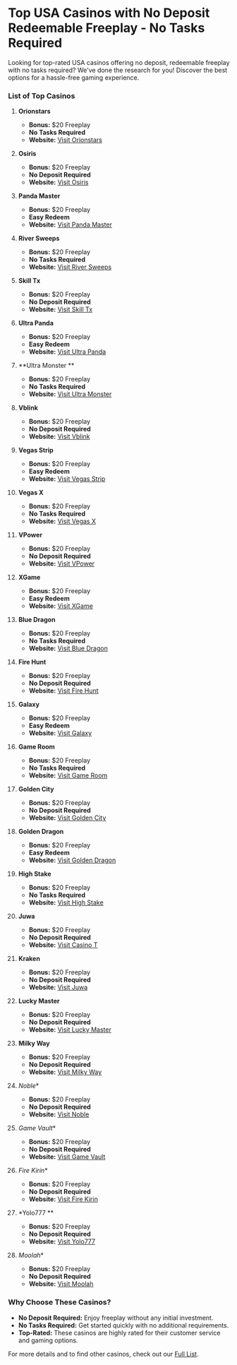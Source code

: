 # Top USA Casinos with No Deposit Redeemable Freeplay - No Tasks Required

Looking for top-rated USA casinos offering no deposit, redeemable freeplay with no tasks required? We've done the research for you! Discover the best options for a hassle-free gaming experience.

### List of Top Casinos

1. **Orionstars**
   - **Bonus:** $20 Freeplay
   - **No Tasks Required**
   - **Website:** [Visit Orionstars](https://vplaygames.online/)

2. **Osiris**
   - **Bonus:** $20 Freeplay
   - **No Deposit Required**
   - **Website:** [Visit Osiris](https://vplaygames.online/)

3. **Panda Master**
   - **Bonus:** $20 Freeplay
   - **Easy Redeem**
   - **Website:** [Visit Panda Master](https://vplaygames.online/)

4. **River Sweeps**
   - **Bonus:** $20 Freeplay
   - **No Tasks Required**
   - **Website:** [Visit River Sweeps](https://vplaygames.online/)

5. **Skill Tx**
   - **Bonus:** $20 Freeplay
   - **No Deposit Required**
   - **Website:** [Visit Skill Tx](https://vplaygames.online/)

6. **Ultra Panda**
   - **Bonus:** $20 Freeplay
   - **Easy Redeem**
   - **Website:** [Visit Ultra Panda](https://vplaygames.online/)

7. **Ultra Monster **
   - **Bonus:** $20 Freeplay
   - **No Tasks Required**
   - **Website:** [Visit Ultra Monster](https://vplaygames.online/)

8. **Vblink**
   - **Bonus:** $20 Freeplay
   - **No Deposit Required**
   - **Website:** [Visit Vblink](https://vplaygames.online/)

9. **Vegas Strip**
   - **Bonus:** $20 Freeplay
   - **Easy Redeem**
   - **Website:** [Visit Vegas Strip](https://vplaygames.online/)

10. **Vegas X**
    - **Bonus:** $20 Freeplay
    - **No Tasks Required**
    - **Website:** [Visit Vegas X](https://vplaygames.online/)

11. **VPower**
    - **Bonus:** $20 Freeplay
    - **No Deposit Required**
    - **Website:** [Visit VPower](https://vplaygames.online/)

12. **XGame**
    - **Bonus:** $20 Freeplay
    - **Easy Redeem**
    - **Website:** [Visit XGame](https://vplaygames.online/)

13. **Blue Dragon**
    - **Bonus:** $20 Freeplay
    - **No Tasks Required**
    - **Website:** [Visit Blue Dragon](https://vplaygames.online/)

14. **Fire Hunt**
    - **Bonus:** $20 Freeplay
    - **No Deposit Required**
    - **Website:** [Visit Fire Hunt](https://vplaygames.online/)

15. **Galaxy**
    - **Bonus:** $20 Freeplay
    - **Easy Redeem**
    - **Website:** [Visit Galaxy](https://vplaygames.online/)

16. **Game Room**
    - **Bonus:** $20 Freeplay
    - **No Tasks Required**
    - **Website:** [Visit Game Room](https://vplaygames.online/)

17. **Golden City**
    - **Bonus:** $20 Freeplay
    - **No Deposit Required**
    - **Website:** [Visit Golden City](https://vplaygames.online/)

18. **Golden Dragon**
    - **Bonus:** $20 Freeplay
    - **Easy Redeem**
    - **Website:** [Visit Golden Dragon](https://vplaygames.online/)

19. **High Stake**
    - **Bonus:** $20 Freeplay
    - **No Tasks Required**
    - **Website:** [Visit High Stake](https://vplaygames.online/)

20. **Juwa**
    - **Bonus:** $20 Freeplay
    - **No Deposit Required**
    - **Website:** [Visit Casino T](https://vplaygames.online/)

21. **Kraken**
    - **Bonus:** $20 Freeplay
    - **No Deposit Required**
    - **Website:** [Visit Juwa](https://vplaygames.online/)


22. **Lucky Master**
    - **Bonus:** $20 Freeplay
    - **No Deposit Required**
    - **Website:** [Visit Lucky Master](https://vplaygames.online/)

23. **Milky Way**
    - **Bonus:** $20 Freeplay
    - **No Deposit Required**
    - **Website:** [Visit Milky Way](https://vplaygames.online/)

24. *Noble**
    - **Bonus:** $20 Freeplay
    - **No Deposit Required**
    - **Website:** [Visit Noble](https://vplaygames.online/)

25. *Game Vault**
    - **Bonus:** $20 Freeplay
    - **No Deposit Required**
    - **Website:** [Visit Game Vault](https://vplaygames.online/)

26. *Fire Kirin**
    - **Bonus:** $20 Freeplay
    - **No Deposit Required**
    - **Website:** [Visit Fire Kirin](https://vplaygames.online/)

27. *Yolo777 **
    - **Bonus:** $20 Freeplay
    - **No Deposit Required**
    - **Website:** [Visit Yolo777](https://vplaygames.online/)

28. *Moolah**
    - **Bonus:** $20 Freeplay
    - **No Deposit Required**
    - **Website:** [Visit Moolah](https://vplaygames.online/)


### Why Choose These Casinos?

- **No Deposit Required:** Enjoy freeplay without any initial investment.
- **No Tasks Required:** Get started quickly with no additional requirements.
- **Top-Rated:** These casinos are highly rated for their customer service and gaming options.

For more details and to find other casinos, check out our [Full List](https://vplaygames.online/).
